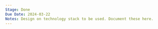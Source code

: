 ```yaml
---
Stage: Done
Due Date: 2024-03-22
Notes: Design on technology stack to be used. Document these here.
---
```

